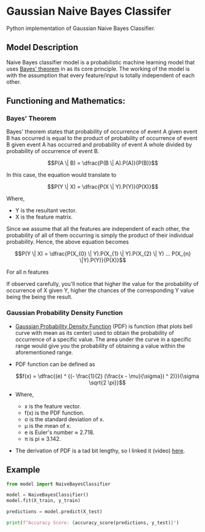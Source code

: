 # Gaussian Naive Bayes Classifer
Python implementation of Gaussian Naive Bayes Classifier.

## Model Description
Naive Bayes classifier model is a probabilistic machine learning model that uses [Bayes' theorem](https://en.wikipedia.org/wiki/Bayes%27_theorem) in as its core principle. The working of the model is with the assumption that every feature/input is totally independent of each other.

## Functioning and Mathematics:

### Bayes' Theorem
Bayes' theorem states that probability of occurrence of event A given event B has occurred is equal to the product of probability of occurrence of event B given event A has occurred and probability of event A whole divided by probability of occurrence of event B.

$$P(A \| B) = \dfrac{P(B \| A).P(A)}{P(B)}$$

In this case, the equation would translate to

$$P(Y \| X) = \dfrac{P(X \| Y).P(Y)}{P(X)}$$

Where,
* Y is the resultant vector.
* X is the feature matrix.

Since we assume that all the features are independent of each other, the probability of all of them occurring is simply the product of their individual probability. Hence, the above equation becomes

$$P(Y \| X) = \dfrac{P(X_{0} \| Y).P(X_{1} \| Y).P(X_{2} \| Y) ... P(X_{n} \|Y).P(Y)}{P(X)}$$

For all n features

If observed carefully, you'll notice that higher the value for the probability of occurrence of X given Y, higher the chances of the corresponding Y value being the being the result.

### Gaussian Probability Density Function
* [Gaussian Probability Density Function](https://www.sciencedirect.com/topics/mathematics/gaussian-probability-density-function) (PDF) is function (that plots bell curve with mean as its center) used to obtain the probability of occurrence of a specific value. The area under the curve in a specific range would give you the probability of obtaining a value within the aforementioned range.
* PDF function can be defined as

    $$f(x) = \dfrac{(e) ^ {(- \frac{1}{2} (\frac{x - \mu}{\sigma}) ^ 2)}}{\sigma \sqrt{2 \pi}}$$
    
* Where,
    * x is the feature vector.
    * f(x) is the PDF function.
    * σ is the standard deviation of x.
    * μ is the mean of x.
    * e is Euler's number ≈ 2.718.
    * π is pi ≈ 3.142.

* The derivation of PDF is a tad bit lengthy, so I linked it (video) [here](https://www.youtube.com/watch?v=cTyPuZ9-JZ0).

## Example
```py
from model import NaiveBayesClassifier

model = NaiveBayesClassifier()
model.fit(X_train, y_train)

predictions = model.predict(X_test)

print(f"Accuracy Score: {accuracy_score(predictions, y_test)}")
```
